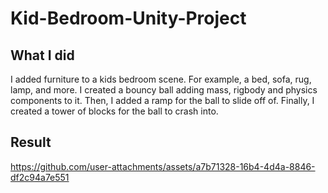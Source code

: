 # Kid-Bedroom-Unity-Project

## What I did
I added furniture to a kids bedroom scene. For example, a bed, sofa, rug, lamp, and more. I created a bouncy ball adding mass, rigbody and physics components to it. Then, I added a ramp for the ball to slide off of. Finally, I created a tower of blocks for the ball to crash into. 

## Result

https://github.com/user-attachments/assets/a7b71328-16b4-4d4a-8846-df2c94a7e551

